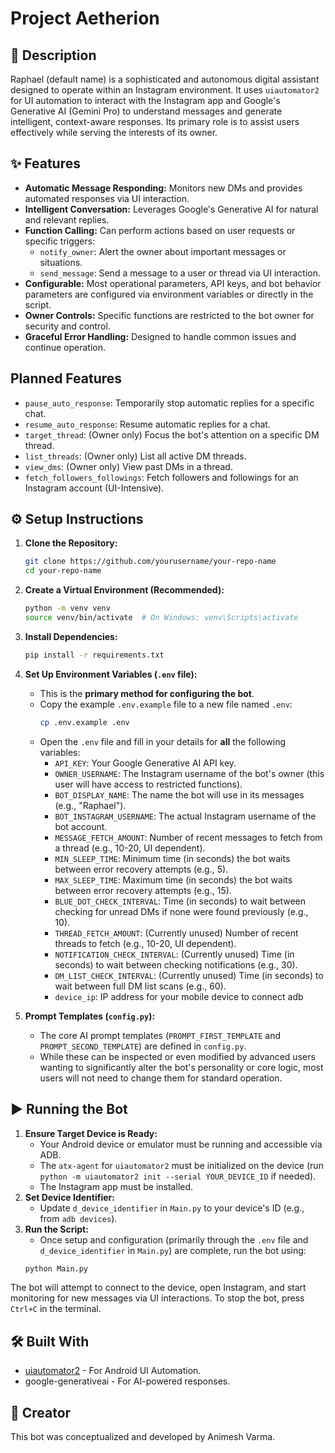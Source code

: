 # Project Aetherion

## 🤖 Description

Raphael (default name) is a sophisticated and autonomous digital assistant designed to operate within an Instagram environment. It uses `uiautomator2` for UI automation to interact with the Instagram app and Google's Generative AI (Gemini Pro) to understand messages and generate intelligent, context-aware responses. Its primary role is to assist users effectively while serving the interests of its owner.

## ✨ Features

*   **Automatic Message Responding:** Monitors new DMs and provides automated responses via UI interaction.
*   **Intelligent Conversation:** Leverages Google's Generative AI for natural and relevant replies.
*   **Function Calling:** Can perform actions based on user requests or specific triggers:
    *   `notify_owner`: Alert the owner about important messages or situations.
    *   `send_message`: Send a message to a user or thread via UI interaction.
*   **Configurable:** Most operational parameters, API keys, and bot behavior parameters are configured via environment variables or directly in the script.
*   **Owner Controls:** Specific functions are restricted to the bot owner for security and control.
*   **Graceful Error Handling:** Designed to handle common issues and continue operation.

## Planned Features

*   `pause_auto_response`: Temporarily stop automatic replies for a specific chat.
*   `resume_auto_response`: Resume automatic replies for a chat.
*   `target_thread`: (Owner only) Focus the bot's attention on a specific DM thread.
*   `list_threads`: (Owner only) List all active DM threads.
*   `view_dms`: (Owner only) View past DMs in a thread.
*   `fetch_followers_followings`: Fetch followers and followings for an Instagram account (UI-Intensive).


## ⚙️ Setup Instructions

1.  **Clone the Repository:**
    ```bash
    git clone https://github.com/yourusername/your-repo-name
    cd your-repo-name
    ```

2.  **Create a Virtual Environment (Recommended):**
    ```bash
    python -m venv venv
    source venv/bin/activate  # On Windows: venv\Scripts\activate
    ```

3.  **Install Dependencies:**
    ```bash
    pip install -r requirements.txt
    ```

4.  **Set Up Environment Variables (`.env` file):**
    *   This is the **primary method for configuring the bot**.
    *   Copy the example `.env.example` file to a new file named `.env`:
        ```bash
        cp .env.example .env
        ```
    *   Open the `.env` file and fill in your details for **all** the following variables:
        *   `API_KEY`: Your Google Generative AI API key.
        *   `OWNER_USERNAME`: The Instagram username of the bot's owner (this user will have access to restricted functions).
        *   `BOT_DISPLAY_NAME`: The name the bot will use in its messages (e.g., "Raphael").
        *   `BOT_INSTAGRAM_USERNAME`: The actual Instagram username of the bot account.
        *   `MESSAGE_FETCH_AMOUNT`: Number of recent messages to fetch from a thread (e.g., 10-20, UI dependent).
        *   `MIN_SLEEP_TIME`: Minimum time (in seconds) the bot waits between error recovery attempts (e.g., 5).
        *   `MAX_SLEEP_TIME`: Maximum time (in seconds) the bot waits between error recovery attempts (e.g., 15).
        *   `BLUE_DOT_CHECK_INTERVAL`: Time (in seconds) to wait between checking for unread DMs if none were found previously (e.g., 10).
        *   `THREAD_FETCH_AMOUNT`: (Currently unused) Number of recent threads to fetch (e.g., 10-20, UI dependent).
        *   `NOTIFICATION_CHECK_INTERVAL`: (Currently unused) Time (in seconds) to wait between checking notifications (e.g., 30).
        *   `DM_LIST_CHECK_INTERVAL`: (Currently unused) Time (in seconds) to wait between full DM list scans (e.g., 60).
        *   `device_ip`: IP address for your mobile device to connect adb

5.  **Prompt Templates (`config.py`):**
    *   The core AI prompt templates (`PROMPT_FIRST_TEMPLATE` and `PROMPT_SECOND_TEMPLATE`) are defined in `config.py`.
    *   While these can be inspected or even modified by advanced users wanting to significantly alter the bot's personality or core logic, most users will not need to change them for standard operation.

## ▶️ Running the Bot

1.  **Ensure Target Device is Ready:**
    *   Your Android device or emulator must be running and accessible via ADB.
    *   The `atx-agent` for `uiautomator2` must be initialized on the device (run `python -m uiautomator2 init --serial YOUR_DEVICE_ID` if needed).
    *   The Instagram app must be installed.
2.  **Set Device Identifier:**
    *   Update `d_device_identifier` in `Main.py` to your device's ID (e.g., from `adb devices`).
3.  **Run the Script:**
    *   Once setup and configuration (primarily through the `.env` file and `d_device_identifier` in `Main.py`) are complete, run the bot using:
    ```bash
    python Main.py
    ```
The bot will attempt to connect to the device, open Instagram, and start monitoring for new messages via UI interactions. To stop the bot, press `Ctrl+C` in the terminal.

## 🛠️ Built With

*   [uiautomator2](https://github.com/openatx/uiautomator2) - For Android UI Automation.
*   google-generativeai - For AI-powered responses.

## 👤 Creator

This bot was conceptualized and developed by Animesh Varma.
